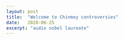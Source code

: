 ```yaml
---
layout: post
title:  "Welcome to Chinmoy controversies"
date:   2020-06-25
excerpt: "audio nobel laureate"
---
```

